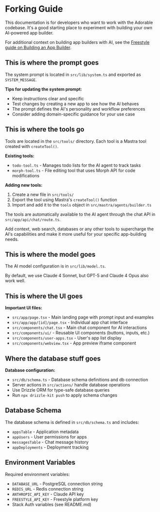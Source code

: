 # Forking Guide

This documentation is for developers who want to work with the Adorable codebase. It's a good starting place to experiment with building your own AI-powered app builder.

For additional context on building app builders with AI, see the [Freestyle guide on Building an App Builder](https://docs.freestyle.sh/guides/app-builder).

## This is where the prompt goes

The system prompt is located in `src/lib/system.ts` and exported as `SYSTEM_MESSAGE`.

**Tips for updating the system prompt:**

- Keep instructions clear and specific
- Test changes by creating a new app to see how the AI behaves
- The prompt defines the AI's personality and workflow preferences
- Consider adding domain-specific guidance for your use case

## This is where the tools go

Tools are located in the `src/tools/` directory. Each tool is a Mastra tool created with `createTool()`.

**Existing tools:**

- `todo-tool.ts` - Manages todo lists for the AI agent to track tasks
- `morph-tool.ts` - File editing tool that uses Morph API for code modifications

**Adding new tools:**

1. Create a new file in `src/tools/`
2. Export the tool using Mastra's `createTool()` function
3. Import and add it to the `tools` object in `src/mastra/agents/builder.ts`

The tools are automatically available to the AI agent through the chat API in `src/app/api/chat/route.ts`.

Add context, web search, databases or any other tools to supercharge the AI's capabilities and make it more useful for your specific app-building needs.

## This is where the model goes

The AI model configuration is in `src/lib/model.ts`.

By default, we use Claude 4 Sonnet, but GPT-5 and Claude 4 Opus also work well.

## This is where the UI goes

**Important UI files:**

- `src/app/page.tsx` - Main landing page with prompt input and examples
- `src/app/app/[id]/page.tsx` - Individual app chat interface
- `src/components/chat.tsx` - Main chat component for AI interactions
- `src/components/ui/` - Reusable UI components (buttons, inputs, etc.)
- `src/components/user-apps.tsx` - User's app list display
- `src/components/webview.tsx` - App preview iframe component

## Where the database stuff goes

**Database configuration:**

- `src/db/schema.ts` - Database schema definitions and db connection
- Server actions in `src/actions/` handle database operations
- Use Drizzle ORM for type-safe database queries
- Run `npx drizzle-kit push` to apply schema changes

## Database Schema

The database schema is defined in `src/db/schema.ts` and includes:

- `appsTable` - Application metadata
- `appUsers` - User permissions for apps
- `messagesTable` - Chat message history
- `appDeployments` - Deployment tracking

## Environment Variables

Required environment variables:

- `DATABASE_URL` - PostgreSQL connection string
- `REDIS_URL` - Redis connection string
- `ANTHROPIC_API_KEY` - Claude API key
- `FREESTYLE_API_KEY` - Freestyle platform key
- Stack Auth variables (see README.md)
